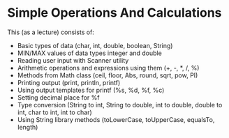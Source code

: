 # Simple Operations And Calculations

This (as a lecture) consists of:
  - Basic types of data (char, int, double, boolean, String)
  - MIN/MAX values of data types integer and double
  - Reading user input with Scanner utility
  - Arithmetic operations and expressions using them (+, -, *, /, %)
  - Methods from Math class (ceil, floor, Abs, round, sqrt, pow, PI)
  - Printing output (print, println, printf)
  - Using output templates for printf (%s, %d, %f, %c) 
  - Setting decimal place for %f
  - Type conversion (String to int, String to double, int to double, double to int, char to int, int to char)
  - Using String library methods (toLowerCase, toUpperCase, equalsTo, length)
